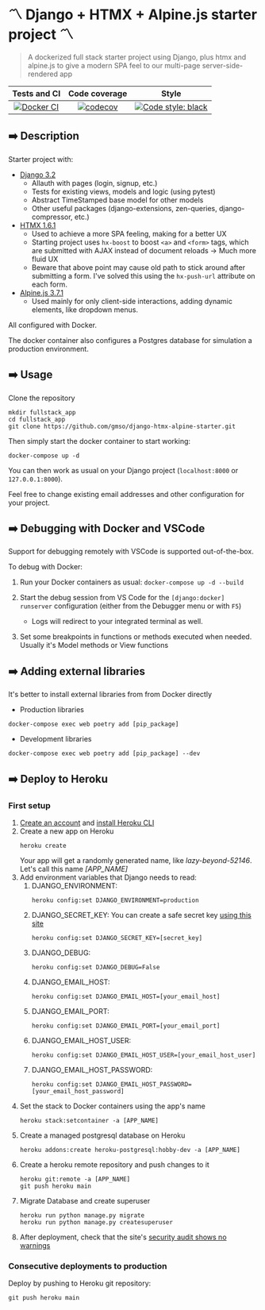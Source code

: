 # 〽️ Django + HTMX + Alpine.js starter project 〽️

> A dockerized full stack starter project using Django, plus htmx and alpine.js to give a modern SPA feel to our multi-page server-side-rendered app

Tests and CI | Code coverage | Style
:----: | :----: | :----: | 
[![Docker CI](https://github.com/gmso/django-htmx-alpine-starter/actions/workflows/docker-ci.yml/badge.svg)](https://github.com/gmso/django-htmx-alpine-starter/actions/workflows/docker-ci.yml) | [![codecov](https://codecov.io/gh/gmso/django-htmx-alpine-starter/branch/main/graph/badge.svg?token=YARRHZ5HZM)](https://codecov.io/gh/gmso/django-htmx-alpine-starter) | [![Code style: black](https://img.shields.io/badge/code%20style-black-000000.svg)](https://github.com/psf/black) |

## ➡️ Description

Starter project with:
- [Django 3.2](https://www.djangoproject.com/)
   - Allauth with pages (login, signup, etc.)
   - Tests for existing views, models and logic (using pytest)
   - Abstract TimeStamped base model for other models
   - Other useful packages (django-extensions, zen-queries, django-compressor, etc.)
- [HTMX 1.6.1](https://htmx.org/)
   - Used to achieve a more SPA feeling, making for a better UX
   - Starting project uses `hx-boost` to boost `<a>` and `<form>` tags, which are submitted with AJAX instead of document reloads -> Much more fluid UX
   - Beware that above point may cause old path to stick around after submitting a form. I've solved this using the `hx-push-url` attribute on each form.
- [Alpine.js 3.7.1](https://alpinejs.dev/)
   - Used mainly for only client-side interactions, adding dynamic elements, like dropdown menus.

All configured with Docker.

The docker container also configures a Postgres database for simulation a production environment.

## ➡️ Usage
Clone the repository
```
mkdir fullstack_app
cd fullstack_app
git clone https://github.com/gmso/django-htmx-alpine-starter.git
```

Then simply start the docker container to start working:
```
docker-compose up -d
```

You can then work as usual on your Django project (`localhost:8000` or `127.0.0.1:8000`).

Feel free to change existing email addresses and other configuration for your project.

## ➡️ Debugging with Docker and VSCode

Support for debugging remotely with VSCode is supported out-of-the-box.

To debug with Docker:

1. Run your Docker containers as usual: `docker-compose up -d --build`

3. Start the debug session from VS Code for the `[django:docker] runserver` configuration (either from the Debugger menu or with `F5`)

   - Logs will redirect to your integrated terminal as well.

4. Set some breakpoints in functions or methods executed when needed. Usually it's Model methods or View functions

## ➡️ Adding external libraries

It's better to install external libraries from from Docker directly
   - Production libraries
   ```
   docker-compose exec web poetry add [pip_package]
   ```
   - Development libraries
   ```
   docker-compose exec web poetry add [pip_package] --dev
   ```

## ➡️ Deploy to Heroku
### First setup
1. [Create an account](https://www.heroku.com) and [install Heroku CLI](https://devcenter.heroku.com/articles/heroku-cli)  
2. Create a new app on Heroku
   ```
   heroku create
   ```
   Your app will get a randomly generated name, like _lazy-beyond-52146_. Let's call this name _[APP_NAME]_
3. Add environment variables that Django needs to read:
   1. DJANGO_ENVIRONMENT:
      ```
      heroku config:set DJANGO_ENVIRONMENT=production
      ```
   2. DJANGO_SECRET_KEY:
      You can create a safe secret key [using this site](https://djecrety.ir/)
      ```
      heroku config:set DJANGO_SECRET_KEY=[secret_key]
      ```
   3. DJANGO_DEBUG:
      ```
      heroku config:set DJANGO_DEBUG=False
      ```
   4. DJANGO_EMAIL_HOST:
      ```
      heroku config:set DJANGO_EMAIL_HOST=[your_email_host]
      ```
   5. DJANGO_EMAIL_PORT:
      ```
      heroku config:set DJANGO_EMAIL_PORT=[your_email_port]
      ```
   6. DJANGO_EMAIL_HOST_USER:
      ```
      heroku config:set DJANGO_EMAIL_HOST_USER=[your_email_host_user]
      ```
   7. DJANGO_EMAIL_HOST_PASSWORD:
      ```
      heroku config:set DJANGO_EMAIL_HOST_PASSWORD=[your_email_host_password]
      ```
4. Set the stack to Docker containers using the app's name
   ```
   heroku stack:setcontainer -a [APP_NAME]
   ```
5. Create a managed postgresql database on Heroku
   ```
   heroku addons:create heroku-postgresql:hobby-dev -a [APP_NAME]
   ```
6. Create a heroku remote repository and push changes to it
   ```
   heroku git:remote -a [APP_NAME]
   git push heroku main
   ```
7. Migrate Database and create superuser
   ```
   heroku run python manage.py migrate
   heroku run python manage.py createsuperuser
   ```
8. After deployment, check that the site's [security audit shows no warnings](https://djcheckup.com/)

### Consecutive deployments to production
Deploy by pushing to Heroku git repository:
```
git push heroku main
```
